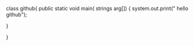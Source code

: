 class github{
public static void main( strings arg[]) {
   system.out.print(" hello github");
   
}

}
